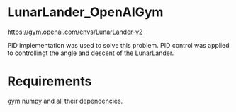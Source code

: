 # LunarLander_OpenAIGym
https://gym.openai.com/envs/LunarLander-v2

PID implementation was used to solve this problem. PID control was applied to controllingt the angle and descent of the LunarLander.

# Requirements
gym
numpy
and all their dependencies.
